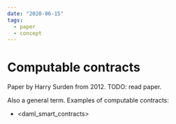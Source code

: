 ```yaml
---
date: "2020-06-15"
tags:
  - paper
  - concept
---
```


# Computable contracts

Paper by Harry Surden from 2012.
TODO: read paper.


Also a general term. Examples of computable contracts:

- <daml_smart_contracts>
